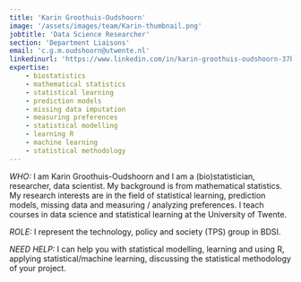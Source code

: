 ```yaml
---
title: 'Karin Groothuis-Oudshoorn'
image: '/assets/images/team/Karin-thumbnail.png'
jobtitle: 'Data Science Researcher'
section: 'Department Liaisons'
email: 'c.g.m.oudshoorn@utwente.nl'
linkedinurl: 'https://www.linkedin.com/in/karin-groothuis-oudshoorn-37b7866/'
expertise:
    - biostatistics
    - mathematical statistics
    - statistical learning
    - prediction models
    - missing data imputation
    - measuring preferences
    - statistical modelling
    - learning R
    - machine learning
    - statistical methodology
---
```


*WHO:* I am Karin Groothuis-Oudshoorn and I am a (bio)statistician, researcher, data scientist. My background is from mathematical statistics. My research interests are in the field of statistical learning, prediction models, missing data and measuring / analyzing preferences. I teach courses in data science and statistical learning at the University of Twente.

*ROLE:* I represent the technology, policy and society (TPS) group in BDSI.

*NEED HELP:* I can help you with statistical modelling, learning and using R, applying statistical/machine learning, discussing the statistical methodology of your project.
